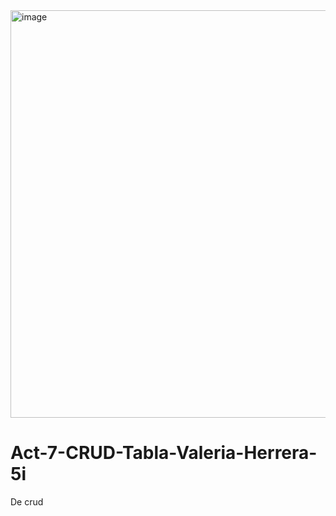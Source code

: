 <img width="1751" height="652" alt="image" src="https://github.com/user-attachments/assets/4fcc6ca7-f99e-44bb-8a5e-a5c1e01c7c6f" />


# Act-7-CRUD-Tabla-Valeria-Herrera-5i
De crud
